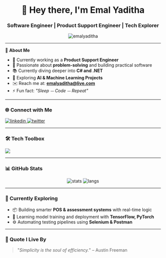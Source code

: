 <h1 align="center">👋 Hey there, I'm Emal Yaditha</h1>
<h3 align="center">Software Engineer | Product Support Engineer | Tech Explorer</h3>

<p align="center">
  <img src="https://komarev.com/ghpvc/?username=emalyaditha&label=Profile%20views&color=0e75b6&style=flat" alt="emalyaditha" />
</p>

---

🚀 **About Me**  
- 💼 Currently working as a **Product Support Engineer**  
- 🔧 Passionate about **problem-solving** and building practical software  
- 📚 Currently diving deeper into **C# and .NET**  
- 🤖 Exploring **AI & Machine Learning Projects**  
- ✉️ Reach me at: **emalyaditha@live.com**  
- ⚡ Fun fact: _"Sleep ⏤ Code ⏤ Repeat"_  

---

### 🌐 Connect with Me
<p align="left">
  <a href="https://linkedin.com/in/emalyaditha" target="_blank">
    <img src="https://skillicons.dev/icons?i=linkedin" alt="linkedin" />
  </a>
  <a href="https://x.com/emalyaditha" target="_blank">
    <img src="https://skillicons.dev/icons?i=twitter" alt="twitter" />
  </a>
</p>

---

### 🛠️ Tech Toolbox
<p align="left">
  <img src="https://skillicons.dev/icons?i=java,python,csharp,cpp,php,js,html,css,nodejs,mongodb,mysql,sqlite,postgresql,mssql,dotnet,flutter,androidstudio,linux,git,github,vscode,postman,figma,photoshop,illustrator" />
</p>

---

### 📊 GitHub Stats
<p align="center">
  <img src="https://github-readme-stats.vercel.app/api?username=emalyaditha&show_icons=true&theme=radical" alt="stats" />
  <img src="https://github-readme-stats.vercel.app/api/top-langs/?username=emalyaditha&layout=compact&theme=radical" alt="langs" />
</p>

---

### 🧠 Currently Exploring
- 📦 Building smarter **POS & assessment systems** with real-time logic  
- 🧪 Learning model training and deployment with **TensorFlow, PyTorch**  
- ⚙️ Automating testing pipelines using **Selenium & Postman**

---

### 🧩 Quote I Live By  
> "_Simplicity is the soul of efficiency._" – Austin Freeman
